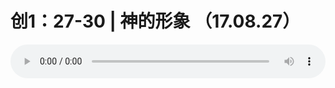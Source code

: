 # 创1：27-30 | 神的形象 （17.08.27）

<audio style="width: 100%;" preload="false" controls controlslist="nodownload"><source src="//file.simai.life/audio/mp3/old/12183.mp3" type="audio/mpeg">Your browser does not support the audio element.</audio>


